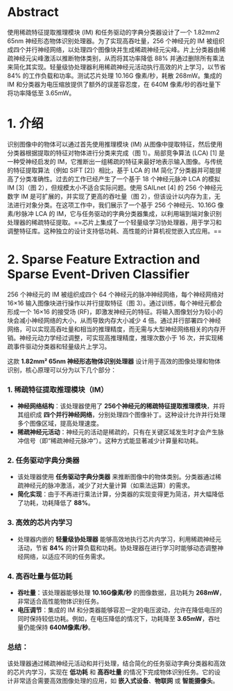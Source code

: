 # Abstract
使用稀疏特征提取推理模块 (IM) 和任务驱动的字典分类器设计了一个 1.82mm2 65nm 神经形态物体识别处理器。为了实现高吞吐量，256 个神经元的 IM 被组织成四个并行神经网络，以处理四个图像块并生成稀疏神经元尖峰。片上分类器由稀疏神经元尖峰激活以推断物体类别，从而将其功率降低 88% 并通过删除所有乘法来简化其实现。轻量级协处理器利用稀疏神经元活动执行高效的片上学习，以节省 84% 的工作负载和功率。测试芯片处理 10.16G 像素/秒，耗散 268mW。集成的 IM 和分类器为电压缩放提供了额外的误差容忍度，在 640M 像素/秒的吞吐量下将功率降低至 3.65mW。

# 1. 介绍
识别图像中的物体可以通过首先使用推理模块 (IM) 从图像中提取特征，然后使用分类器根据提取的特征对物体进行分类来完成（图 1）。局部竞争算法 (LCA) [1] 是一种受神经启发的 IM，它推断出一组稀疏的特征来最好地表示输入图像。与传统的特征提取算法（例如 SIFT [2]）相比，基于 LCA 的 IM 简化了分类器并可能提高了分类准确性。过去的工作已经产生了一个基于 18 个神经元脉冲 LCA 的模拟 IM [3]（图 2），但规模太小不适合实际问题。使用 SAILnet [4] 的 256 个神经元数字 IM 是可扩展的，并实现了更高的吞吐量（图 2），但该设计以内存为主，无法进行对象分类。在这项工作中，我们展示了一个基于 256 个神经元、10.16G 像素/秒脉冲 LCA 的 IM，它与任务驱动的字典分类器集成，以利用端到端对象识别处理器的稀疏特征提取。==芯片上集成了一个轻量级学习协处理器，用于学习和调整特征库。这种独立的设计支持低功耗、高性能的计算机视觉嵌入式应用。==

# 2. Sparse Feature Extraction and Sparse Event-Driven Classifier
256 个神经元的 IM 被组织成四个 64 个神经元的脉冲神经网络，每个神经网络对 16×16 输入图像块进行操作以并行提取特征（图 3）。通过训练，每个神经元都会形成一个 16×16 的接受场 (RF)，即激发神经元的特征。将输入图像划分为较小的块会减小神经网络的大小，从而导致内存大小减少 4 倍。通过并行部署四个神经网络，可以实现高吞吐量和相当的推理精度，而无需与大型神经网络相关的内存开销。神经元动力学经过调整，可实现高推理精度，推理次数小于 16 次，并实现稀疏事件驱动分类器和轻量级片上学习。


这款 **1.82mm² 65nm 神经形态物体识别处理器** 设计用于高效的图像处理和物体识别，核心原理可以分为以下几个部分：

### 1. **稀疏特征提取推理模块（IM）**

- **神经网络结构**：该处理器使用了 **256个神经元的稀疏特征提取推理模块**，并将其组织成 **四个并行神经网络**，分别处理四个图像补丁。这种设计允许并行处理多个图像区域，提高处理速度。
- **稀疏神经元活动**：神经元的活动是稀疏的，只有在关键区域发生时才会产生脉冲信号（即“稀疏神经元脉冲”）。这种方式能显著减少计算量和功耗。

### 2. **任务驱动字典分类器**

- 该处理器使用 **任务驱动字典分类器** 来推断图像中的物体类别。分类器通过稀疏神经元的脉冲激活，减少了对大量计算（如乘法运算）的需求。
- **简化实现**：由于不再进行乘法计算，分类器的实现变得更为简洁，并大幅降低了功耗，功耗降低了 **88%**。

### 3. **高效的芯片内学习**

- 处理器内嵌的 **轻量级协处理器** 能够高效地执行芯片内学习，利用稀疏神经元活动，节省 **84%** 的计算负载和功耗。协处理器在进行学习时能够动态调整神经网络，以适应不同的任务需求。

### 4. **高吞吐量与低功耗**

- **吞吐量**：该处理器能够处理 **10.16G像素/秒** 的图像数据，且功耗为 **268mW**，非常适合高性能物体识别任务。
- **电压调节**：集成的 IM 和分类器能够容忍一定的电压波动，允许在降低电压的同时保持较低功耗。例如，在电压降低的情况下，功耗降至 **3.65mW**，吞吐量仍能保持 **640M像素/秒**。

### 总结：

该处理器通过稀疏神经元活动和并行处理，结合简化的任务驱动字典分类器和高效的芯片内学习，实现在 **低功耗** 和 **高吞吐量** 的情况下完成物体识别任务。它的设计非常适合需要高效图像处理的应用，如 **嵌入式设备**、**物联网** 或 **智能摄像头**。
